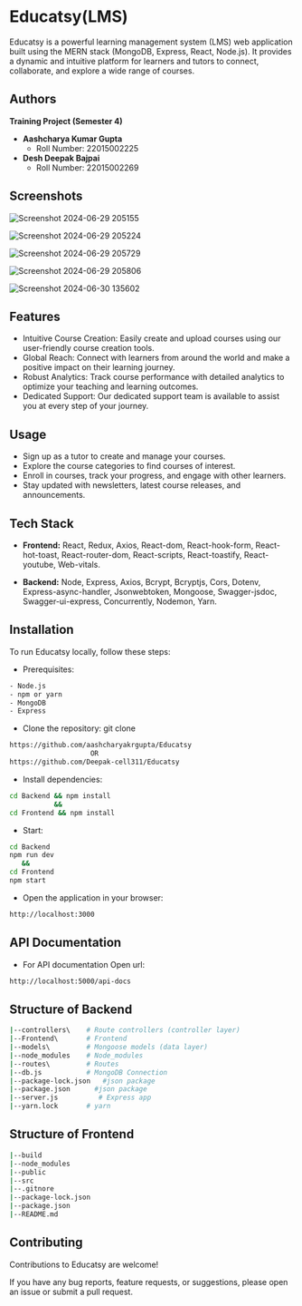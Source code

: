 
# Educatsy(LMS)

Educatsy is a powerful learning management system (LMS) web application built using the MERN stack (MongoDB, Express, React, Node.js). It provides a dynamic and intuitive platform for learners and tutors to connect, collaborate, and explore a wide range of courses.

## Authors

   **Training Project (Semester 4)**

- **Aashcharya Kumar Gupta**
  - Roll Number: 22015002225
- **Desh Deepak Bajpai**
  - Roll Number: 22015002269
 

## Screenshots
![Screenshot 2024-06-29 205155](https://github.com/aashcharyakrgupta/Educatsy/assets/174197287/ab27411f-5f5d-4b5c-8067-7a14b5eabf21)

![Screenshot 2024-06-29 205224](https://github.com/aashcharyakrgupta/Educatsy/assets/174197287/0692a45f-fdaa-416a-8231-63bbd30062c3)

![Screenshot 2024-06-29 205729](https://github.com/aashcharyakrgupta/Educatsy/assets/174197287/30984921-0c01-43ca-9733-fa0ecae05729)

![Screenshot 2024-06-29 205806](https://github.com/aashcharyakrgupta/Educatsy/assets/174197287/6c697dc9-779e-404b-a283-ebaa8c125a1f)

![Screenshot 2024-06-30 135602](https://github.com/aashcharyakrgupta/Educatsy/assets/174197287/e47cfad0-d355-468f-a210-778c875b692d)


## Features

- Intuitive Course Creation: Easily create and upload courses using our user-friendly course creation tools.
- Global Reach: Connect with learners from around the world and make a positive impact on their learning journey.
- Robust Analytics: Track course performance with detailed analytics to optimize your teaching and learning outcomes.
- Dedicated Support: Our dedicated support team is available to assist you at every step of your journey.

## Usage

- Sign up as a tutor to create and manage your courses.
- Explore the course categories to find courses of interest.
- Enroll in courses, track your progress, and engage with other learners.
- Stay updated with newsletters, latest course releases, and announcements.


## Tech Stack

- **Frontend:** React, Redux, Axios, React-dom, React-hook-form, React-hot-toast, React-router-dom, React-scripts, React-toastify, React-youtube, Web-vitals.

- **Backend:** Node, Express, Axios, Bcrypt, Bcryptjs, Cors, Dotenv, Express-async-handler, Jsonwebtoken, Mongoose, Swagger-jsdoc, Swagger-ui-express, Concurrently, Nodemon, Yarn.


## Installation

To run Educatsy locally, follow these steps:
- Prerequisites:
```bash
- Node.js
- npm or yarn
- MongoDB
- Express
```
- Clone the repository: git clone 
```bash 
https://github.com/aashcharyakrgupta/Educatsy
                    OR
https://github.com/Deepak-cell311/Educatsy
```
- Install dependencies: 
``` bash
cd Backend && npm install
           &&
cd Frontend && npm install
```
- Start: 
```bash
cd Backend
npm run dev
   &&
cd Frontend
npm start
```
- Open the application in your browser: 
```bash 
http://localhost:3000
```
## API Documentation

- For API documentation Open url:

```bash
http://localhost:5000/api-docs
```
## Structure of Backend

```bash
|--controllers\    # Route controllers (controller layer)
|--Frontend\       # Frontend
|--models\         # Mongoose models (data layer)
|--node_modules    # Node_modules
|--routes\         # Routes
|--db.js           # MongoDB Connection
|--package-lock.json   #json package
|--package.json      #json package
|--server.js          # Express app
|--yarn.lock       # yarn

```

## Structure of Frontend

```bash
|--build                 
|--node_modules
|--public
|--src
|--.gitnore
|--package-lock.json
|--package.json
|--README.md
```

## Contributing

Contributions to Educatsy are welcome!

If you have any bug reports, feature requests, or suggestions, please open an issue or submit a pull request.


